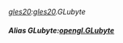 _[gles20](../../modules/gles20/gles20-module.md):[gles20](../../modules/gles20/gles20-module.md).GLubyte_
##### Alias GLubyte:[opengl.GLubyte](../../modules/opengl/opengl-glubyte.md)
